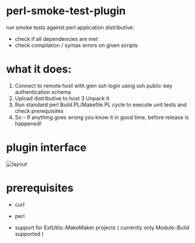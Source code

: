 # perl-smoke-test-plugin
run smoke tests against perl application distributive:
 - check if all dependencies are met
 - check compilation / syntax errors on given scripts

# what it does:

1) Connect to remote host with gien ssh login using ssh public-key authentication schema
2) Upload distributive to host
3  Unpack it
4) Run standard perl Build.PL/Makefile.PL cycle to execute unit tests and check prerequisites
5) So - If anything goes wrong you know it in good time, before release is happened!

# plugin interface
 
![layout](https://raw.github.com/melezhik/perl-smoke-test-plugin/master/images/layout.png "layout")


# prerequisites

- curl
- perl

- support for ExtUtils::MakeMaker projects ( currently only Module::Build supported )




